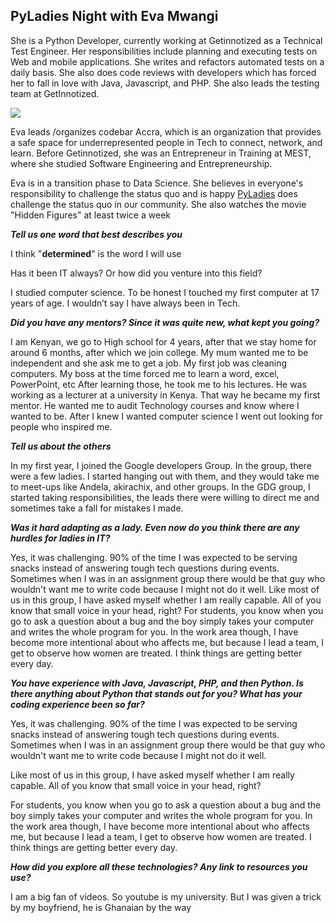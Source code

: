 ## PyLadies Night with Eva Mwangi

She is a Python Developer, currently working at Getinnotized as a Technical Test Engineer. Her responsibilities include planning and executing tests on Web and mobile applications. She writes and refactors automated tests on a daily basis. She also does code reviews with developers which has forced her to fall in love with Java, Javascript, and PHP. She also leads the testing team at GetInnotized.

[![](https://4.bp.blogspot.com/-hY9MdkggQy4/XLca8sQJ2jI/AAAAAAAAGQA/EL9fTeqq9VgTOfnh-L12P8ug2fURf5bsQCLcBGAs/s320/Eva.jpg)](https://4.bp.blogspot.com/-hY9MdkggQy4/XLca8sQJ2jI/AAAAAAAAGQA/EL9fTeqq9VgTOfnh-L12P8ug2fURf5bsQCLcBGAs/s1600/Eva.jpg)

  

Eva leads /organizes codebar Accra, which is an organization that provides a safe space for underrepresented people in Tech to connect, network, and learn. Before Getinnotized, she was an Entrepreneur in Training at MEST, where she studied Software Engineering and Entrepreneurship.

  

Eva is in a transition phase to Data Science. She believes in everyone's responsibility to challenge the status quo and is happy [PyLadies](https://twitter.com/PyLadiesGhana) does challenge the status quo in our community. She also watches the movie "Hidden Figures" at least twice a week

  

**_Tell us one word that best describes you_**

I think "**determined**" is the word I will use

  

Has it been IT always? Or how did you venture into this field?

I studied computer science. To be honest I touched my first computer at 17 years of age. I wouldn’t say I have always been in Tech.

  

**_Did you have any mentors? Since it was quite new, what kept you going?_**

I am Kenyan, we go to High school for 4 years, after that we stay home for around 6 months, after which we join college. My mum wanted me to be independent and she ask me to get a job. My first job was cleaning computers. My boss at the time forced me to learn a word, excel, PowerPoint, etc After learning those, he took me to his lectures. He was working as a lecturer at a university in Kenya. That way he became my first mentor. He wanted me to audit Technology courses and know where I wanted to be. After I knew I wanted computer science I went out looking for people who inspired me.

  

**_Tell us about the others_**

In my first year, I joined the Google developers Group. In the group, there were a few ladies. I started hanging out with them, and they would take me to meet-ups like Andela, akirachix, and other groups. In the GDG group, I started taking responsibilities, the leads there were willing to direct me and sometimes take a fall for mistakes I made.

  

**_Was it hard adapting as a lady. Even now do you think there are any hurdles for ladies in IT?_**

Yes, it was challenging. 90% of the time I was expected to be serving snacks instead of answering tough tech questions during events. Sometimes when I was in an assignment group there would be that guy who wouldn't want me to write code because I might not do it well. Like most of us in this group, I have asked myself whether I am really capable. All of you know that small voice in your head, right? For students, you know when you go to ask a question about a bug and the boy simply takes your computer and writes the whole program for you. In the work area though, I have become more intentional about who affects me, but because I lead a team, I get to observe how women are treated. I think things are getting better every day.

  

**_You have experience with Java, Javascript, PHP, and then Python. Is there anything about Python that stands out for you? What has your coding experience been so far?_**

Yes, it was challenging. 90% of the time I was expected to be serving snacks instead of answering tough tech questions during events. Sometimes when I was in an assignment group there would be that guy who wouldn't want me to write code because I might not do it well.

Like most of us in this group, I have asked myself whether I am really capable. All of you know that small voice in your head, right?

For students, you know when you go to ask a question about a bug and the boy simply takes your computer and writes the whole program for you. In the work area though, I have become more intentional about who affects me, but because I lead a team, I get to observe how women are treated. I think things are getting better every day.

  

**_How did you explore all these technologies? Any link to resources you use?_**

I am a big fan of videos. So youtube is my university. But I was given a trick by my boyfriend, he is Ghanaian by the way